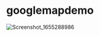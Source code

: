 # googlemapdemo

![Screenshot_1655288986](https://user-images.githubusercontent.com/107481877/173806591-ef7026a6-ad5f-4b77-8ae4-1f6ce0d1d163.png)
